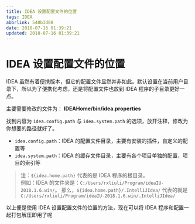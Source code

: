 ```yaml
---
title: IDEA 设置配置文件的位置
tags: IDEA
abbrlink: 540b3d08
date: 2018-07-16 01:39:21
updated: 2018-07-16 01:39:21
---
```


# IDEA 设置配置文件的位置

IDEA 虽然有着便携版本，但它的配置文件显然并非如此。默认设置在当前用户目录下，所以为了便携化考虑，还是将配置文件也放到 IDEA 程序的子目录更好一点。

主要需要修改的文件为：
**IDEAHome/bin/idea.properties**

找到内容为 `idea.config.path` 与 `idea.system.path` 的选项，放开注释，修改为你想要的路径就好了。

- `idea.config.path`：IDEA 的配置文件目录，主要有安装的插件，自定义的配置等
- `idea.system.path`：IDEA 的缓存文件目录，主要有各个项目单独的配置，项目的索引等

> 注：`${idea.home.path}` 代表的是 IDEA 程序的根目录。  
> 例如：IDEA 的文件夹是：`C:/Users/rxliuli/Program/ideaIU-2018.1.6.win/`。 那么，`${idea.home.path}/.IntelliJIdea/` 代表的就是 `C:/Users/rxliuli/Program/ideaIU-2018.1.6.win/.IntelliJIdea/`

以上便是使用 IDEA 设置配置文件的位置的方法，现在可以将 IDEA 程序和配置一起打包解压即用了呢
